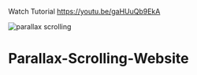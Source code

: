 Watch Tutorial https://youtu.be/gaHUuQb9EkA

![parallax scrolling](https://user-images.githubusercontent.com/83161515/175143022-ba3b26a2-d362-4097-a52e-1b9f9eca9ec0.jpg)
# Parallax-Scrolling-Website
